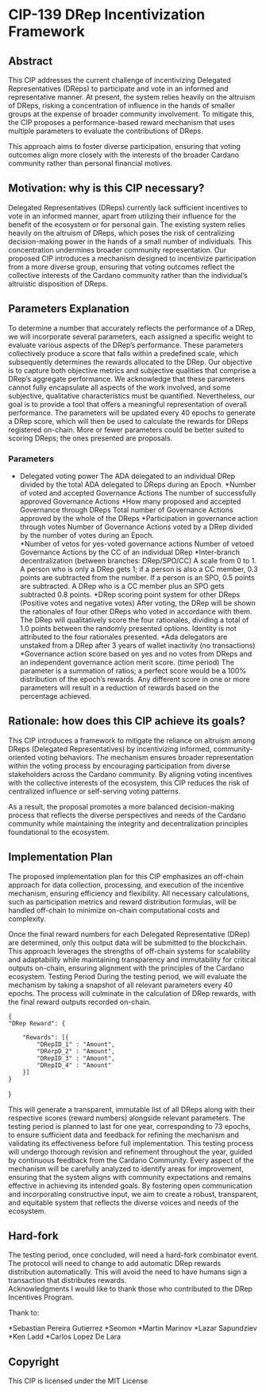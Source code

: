 # CIP-139 DRep Incentivization Framework


## Abstract

This CIP addresses the current challenge of incentivizing Delegated Representatives (DReps) to participate and vote in an informed and representative manner. At present, the system relies heavily on the altruism of DReps, risking a concentration of influence in the hands of smaller groups at the expense of broader community involvement. To mitigate this, the CIP proposes a performance-based reward mechanism that uses multiple parameters to evaluate the contributions of DReps. 

This approach aims to foster diverse participation, ensuring that voting outcomes align more closely with the interests of the broader Cardano community rather than personal financial motives.

## Motivation: why is this CIP necessary?
Delegated Representatives (DReps) currently lack sufficient incentives to vote in an informed manner, apart from utilizing their influence for the benefit of the ecosystem or for personal gain. The existing system relies heavily on the altruism of DReps, which poses the risk of centralizing decision-making power in the hands of a small number of individuals. 
This concentration undermines broader community representation. Our proposed CIP introduces a mechanism designed to incentivize participation from a more diverse group, ensuring that voting outcomes reflect the collective interests of the Cardano community rather than the individual’s altruistic disposition of DReps.

## Parameters Explanation
To determine a number that accurately reflects the performance of a DRep, we will incorporate several parameters, each assigned a specific weight to evaluate various aspects of the DRep’s performance. These parameters collectively produce a score that falls within a predefined scale, which subsequently determines the rewards allocated to the DRep.
Our objective is to capture both objective metrics and subjective qualities that comprise a DRep’s aggregate performance. We acknowledge that these parameters cannot fully encapsulate all aspects of the work involved, and some subjective, qualitative characteristics must be quantified. Nevertheless, our goal is to provide a tool that offers a meaningful representation of overall performance.
The parameters will be updated every 40 epochs to generate a DRep score, which will then be used to calculate the rewards for DReps registered on-chain. More or fewer parameters could be better suited to scoring DReps; the ones presented are proposals. 

### Parameters
* Delegated voting power
The ADA delegated to an individual DRep divided by the total ADA delegated to DReps during an Epoch. 
*Number of voted and accepted Governance Actions
The number of successfully approved Governance Actions 
*How many proposed and accepted Governance through DReps
Total number of Governance Actions approved by the whole of the DReps
*Participation in governance action through votes
Number of Governance Actions voted by a DRep divided by the number of votes during an Epoch.  
*Number of vetos for yes-voted governance actions
Number of vetoed Governance Actions by the CC of an individual DRep
*Inter-branch decentralization (between branches: DRep/SPO/CC)
A scale from 0 to 1. A person who is only a DRep gets 1; if a person is also a CC member, 0.3 points are subtracted from the number. If a person is an SPO, 0.5 points are subtracted. A DRep who is a CC member plus an SPO gets subtracted 0.8 points.
*DRep scoring point system for other DReps (Positive votes and negative votes)
After voting, the DRep will be shown the rationales of four other DReps who voted in accordance with them. The DRep will qualitatively score the four rationales, dividing a total of 1.0 points between the randomly presented options. Identity is not attributed to the four rationales presented.
*Ada delegators are unstaked from a DRep after 3 years of wallet inactivity (no transactions)
*Governance action score based on yes and no votes from DReps and an independent governance action merit score. (time period)
The parameter is a summation of ratios; a perfect score would be a 100% distribution of the epoch’s rewards. Any different score in one or more parameters will result in a reduction of rewards based on the percentage achieved. 

## Rationale: how does this CIP achieve its goals?

This CIP introduces a framework to mitigate the reliance on altruism among DReps (Delegated Representatives) by incentivizing informed, community-oriented voting behaviors. The mechanism ensures broader representation within the voting process by encouraging participation from diverse stakeholders across the Cardano community. By aligning voting incentives with the collective interests of the ecosystem, this CIP reduces the risk of centralized influence or self-serving voting patterns. 

As a result, the proposal promotes a more balanced decision-making process that reflects the diverse perspectives and needs of the Cardano community while maintaining the integrity and decentralization principles foundational to the ecosystem.

## Implementation Plan
The proposed implementation plan for this CIP emphasizes an off-chain approach for data collection, processing, and execution of the incentive mechanism, ensuring efficiency and flexibility. All necessary calculations, such as participation metrics and reward distribution formulas, will be handled off-chain to minimize on-chain computational costs and complexity. 

Once the final reward numbers for each Delegated Representative (DRep) are determined, only this output data will be submitted to the blockchain. This approach leverages the strengths of off-chain systems for scalability and adaptability while maintaining transparency and immutability for critical outputs on-chain, ensuring alignment with the principles of the Cardano ecosystem.
Testing Period
During the testing period, we will evaluate the mechanism by taking a snapshot of all relevant parameters every 40 epochs. The process will culminate in the calculation of DRep rewards, with the final reward outputs recorded on-chain. 


	{
	"DRep Reward": {
 	 
      	"Rewards": [{
        	"DRepID_1" : "Amount",
          	"DRerpD_2" : "Amount",
          	"DRepID_3" : "Amount",
          	"DRepID_4" : "Amount"
      	}]
	}
}

This will generate a transparent, immutable list of all DReps along with their respective scores (reward numbers) alongside relevant parameters. The testing period is planned to last for one year, corresponding to 73 epochs, to ensure sufficient data and feedback for refining the mechanism and validating its effectiveness before full implementation.
This testing process will undergo thorough revision and refinement throughout the year, guided by continuous feedback from the Cardano Community. Every aspect of the mechanism will be carefully analyzed to identify areas for improvement, ensuring that the system aligns with community expectations and remains effective in achieving its intended goals. By fostering open communication and incorporating constructive input, we aim to create a robust, transparent, and equitable system that reflects the diverse voices and needs of the ecosystem.

## Hard-fork

The testing period, once concluded, will need a hard-fork combinator event. The protocol will need to change to add automatic DRep rewards distribution automatically. This will avoid the need to have humans sign a transaction that distributes rewards.  
Acknowledgments
I would like to thank those who contributed to the DRep Incentives Program.

Thank to:

*Sebastian Pereira Gutierrez
*Seomon
*Martin Marinov
*Lazar Sapundziev
*Ken Ladd
*Carlos Lopez De Lara

## Copyright
This CIP is licensed under the MIT License

